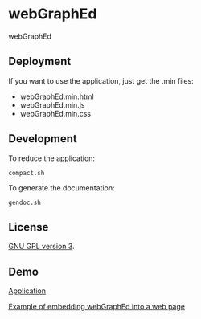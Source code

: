 webGraphEd
==========

webGraphEd


Deployment
----------

If you want to use the application, just get the .min files:
- webGraphEd.min.html
- webGraphEd.min.js
- webGraphEd.min.css

Development
-----------

To reduce the application: 

    compact.sh

To generate the documentation: 

    gendoc.sh

License
-------

[GNU GPL version 3](http://www.gnu.org/licenses/gpl-3.0.en.html).

Demo
----

[Application](http://xtec.cat/~jciberta/webGraphEd/webGraphEd.min.html)

[Example of embedding webGraphEd into a web page](http://jciberta.github.io/)

